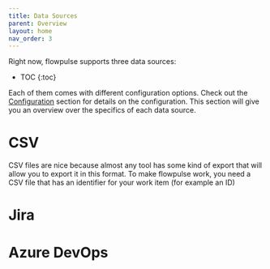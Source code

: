 ```yaml
---
title: Data Sources
parent: Overview
layout: home
nav_order: 3
---
```


Right now, flowpulse supports three data sources:

- TOC
{:toc}

Each of them comes with different configuration options. Check out the [Configuration](../../configuration/configuration.html) section for details on the configuration. This section will give you an overview over the specifics of each data source.

# CSV
CSV files are nice because almost any tool has some kind of export that will allow you to export it in this format. To make flowpulse work, you need a CSV file that has an identifier for your work item (for example an ID)

# Jira

# Azure DevOps